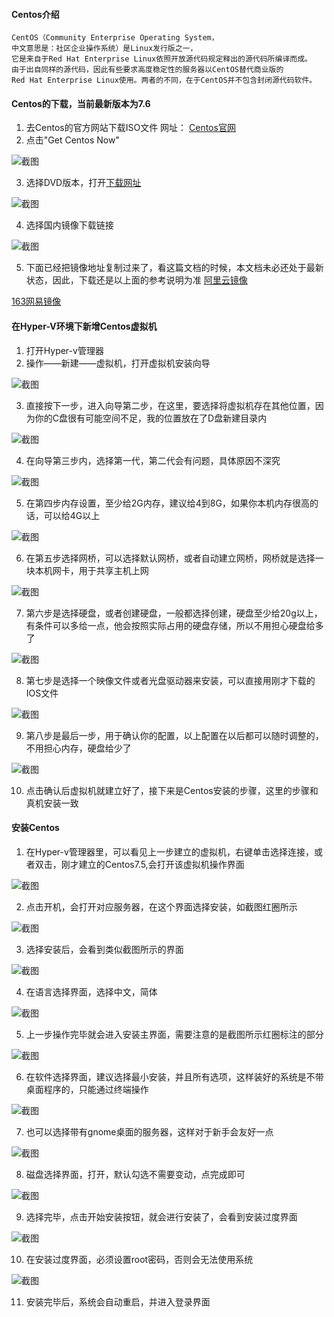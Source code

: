 #### Centos介绍

    CentOS（Community Enterprise Operating System，
    中文意思是：社区企业操作系统）是Linux发行版之一，
    它是来自于Red Hat Enterprise Linux依照开放源代码规定释出的源代码所编译而成。
    由于出自同样的源代码，因此有些要求高度稳定性的服务器以CentOS替代商业版的
    Red Hat Enterprise Linux使用。两者的不同，在于CentOS并不包含封闭源代码软件。

#### Centos的下载，当前最新版本为7.6
1. 去Centos的官方网站下载ISO文件
    网址：
    [Centos官网](https://www.centos.org/)
2. 点击"Get Centos Now"

![截图](/运维文档/images/下载Centos按钮.png)

3. 选择DVD版本，打开[下载网址](http://isoredirect.centos.org/centos/7/isos/x86_64/CentOS-7-x86_64-DVD-1810.iso)

![截图](/运维文档/images/选择DVD.png)

4. 选择国内镜像下载链接

![截图](/运维文档/images/国内镜像.png)

5. 下面已经把镜像地址复制过来了，看这篇文档的时候，本文档未必还处于最新状态，因此，下载还是以上面的参考说明为准
[阿里云镜像](http://mirrors.aliyun.com/centos/7.6.1810/isos/x86_64/CentOS-7-x86_64-DVD-1810.iso)

[163网易镜像](http://mirrors.163.com/centos/7.6.1810/isos/x86_64/CentOS-7-x86_64-DVD-1810.iso)


#### 在Hyper-V环境下新增Centos虚拟机
1. 打开Hyper-v管理器
2. 操作——新建——虚拟机，打开虚拟机安装向导

![截图](/运维文档/images/虚拟机安装向导步骤1.png)

3. 直接按下一步，进入向导第二步，在这里，要选择将虚拟机存在其他位置，因为你的C盘很有可能空间不足，我的位置放在了D盘新建目录内

![截图](/运维文档/images/虚拟机安装向导步骤2.png)

4. 在向导第三步内，选择第一代，第二代会有问题，具体原因不深究

![截图](/运维文档/images/虚拟机安装向导步骤3.png)

5. 在第四步内存设置，至少给2G内存，建议给4到8G，如果你本机内存很高的话，可以给4G以上

![截图](/运维文档/images/虚拟机安装向导步骤4.png)

6. 在第五步选择网桥，可以选择默认网桥，或者自动建立网桥，网桥就是选择一块本机网卡，用于共享主机上网

![截图](/运维文档/images/虚拟机安装向导步骤5.png)

7. 第六步是选择硬盘，或者创建硬盘，一般都选择创建，硬盘至少给20g以上，有条件可以多给一点，他会按照实际占用的硬盘存储，所以不用担心硬盘给多了

![截图](/运维文档/images/虚拟机安装向导步骤6.png)

8. 第七步是选择一个映像文件或者光盘驱动器来安装，可以直接用刚才下载的IOS文件

![截图](/运维文档/images/虚拟机安装向导步骤7.png)

9. 第八步是最后一步，用于确认你的配置，以上配置在以后都可以随时调整的，不用担心内存，硬盘给少了

![截图](/运维文档/images/虚拟机安装向导步骤8.png)

10. 点击确认后虚拟机就建立好了，接下来是Centos安装的步骤，这里的步骤和真机安装一致


#### 安装Centos
1. 在Hyper-v管理器里，可以看见上一步建立的虚拟机，右键单击选择连接，或者双击，刚才建立的Centos7.5,会打开该虚拟机操作界面

![截图](/运维文档/images/虚拟机操作界面-关机状态.png)


2. 点击开机，会打开对应服务器，在这个界面选择安装，如截图红圈所示

![截图](/运维文档/images/Centos7安装步骤1.png)

3. 选择安装后，会看到类似截图所示的界面

![截图](/运维文档/images/Centos7安装前.png)

4. 在语言选择界面，选择中文，简体

![截图](/运维文档/images/Centos7安装-语言选择.png)

5. 上一步操作完毕就会进入安装主界面，需要注意的是截图所示红圈标注的部分

![截图](/运维文档/images/Centos7安装主界面.png)

6. 在软件选择界面，建议选择最小安装，并且所有选项，这样装好的系统是不带桌面程序的，只能通过终端操作

![截图](/运维文档/images/Centos7安装-最小安装.png)

7. 也可以选择带有gnome桌面的服务器，这样对于新手会友好一点

![截图](/运维文档/images/Centos7安装-Gnome桌面.png)

8. 磁盘选择界面，打开，默认勾选不需要变动，点完成即可

![截图](/运维文档/images/Centos7安装-磁盘选项.png)

9. 选择完毕，点击开始安装按钮，就会进行安装了，会看到安装过度界面

![截图](/运维文档/images/Centos7安装-安装过度界面.png)

10. 在安装过度界面，必须设置root密码，否则会无法使用系统

![截图](/运维文档/images/Centos7安装-设置root密码.png)

11. 安装完毕后，系统会自动重启，并进入登录界面
